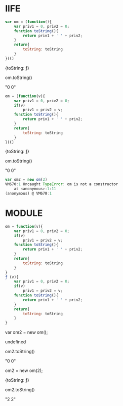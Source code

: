 # IIFE

```javascript
var om = (function(){
	var priv1 = 0, priv2 = 0;
	function toString(){
		return priv1 + ' ' + priv2;
	} 
	return{
		toString: toString
	}
})()
```

{toString: ƒ}

om.toString()

"0 0"

```javascript
om = (function(v){
	var priv1 = 0, priv2 = 0;
	if(v)
		priv1 = priv2 = v;
	function toString(){
		return priv1 + ' ' + priv2;
	} 
	return{
		toString: toString
	}
})()
```

{toString: ƒ}

om.toString()

"0 0"

```javascript
var om2 = new om(2)
VM670:1 Uncaught TypeError: om is not a constructor
    at <anonymous>:1:11
(anonymous) @ VM670:1
```

# MODULE

```javascript
om = function(v){
	var priv1 = 0, priv2 = 0;
	if(v)
		priv1 = priv2 = v;
	function toString(){
		return priv1 + ' ' + priv2;
	} 
	return{
		toString: toString
	}
}
ƒ (v){
	var priv1 = 0, priv2 = 0;
	if(v)
		priv1 = priv2 = v;
	function toString(){
		return priv1 + ' ' + priv2;
	} 
	return{
		toString: toString
	}
}
```

var om2 = new om();

undefined

om2.toString()

"0 0"

om2 = new om(2);

{toString: ƒ}

om2.toString()

"2 2"
